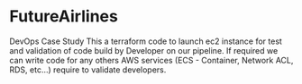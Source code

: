 # FutureAirlines
DevOps Case Study
This a terraform code to launch ec2 instance for test and validation of code build by Developer on our pipeline. If required we can write code for any others AWS services (ECS - Container, Network ACL, RDS, etc...) require to validate developers.
